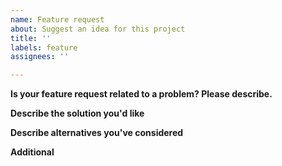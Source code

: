 ```yaml
---
name: Feature request
about: Suggest an idea for this project
title: ''
labels: feature
assignees: ''

---
```


**Is your feature request related to a problem? Please describe.**

**Describe the solution you'd like**

**Describe alternatives you've considered**

**Additional**
